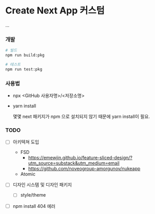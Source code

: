 # Create Next App 커스텀

...

### 개발

```bash
# 빌드
npm run build:pkg

# 테스트
npm run test:pkg

```

### 사용법

- npx <GitHub 사용자명>/<저장소명>

- yarn install
    
    몇몇 next 패키지가 npm 으로 설치되지 않기 때문에 yarn install이 필요.
    

### TODO

- [ ]  아키텍쳐 도입
    - FSD
        - https://emewjin.github.io/feature-sliced-design/?utm_source=substack&utm_medium=email
        - https://github.com/noveogroup-amorgunov/nukeapp
    - Atomic

- [ ]  디자인 시스템 및 디자인 패키지
    - [ ]  style/theme

- [ ]  npm install 404 에러